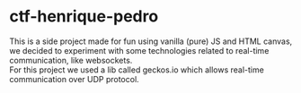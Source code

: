 # ctf-henrique-pedro

This is a side project made for fun using vanilla (pure) JS and HTML canvas, we decided to experiment with some technologies related to real-time communication, like websockets.  
For this project we used a lib called geckos.io which allows real-time communication over UDP protocol.
